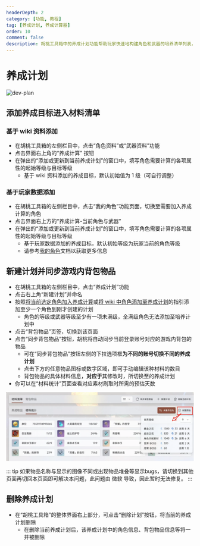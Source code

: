 ```yaml
---
headerDepth: 2
category: [功能, 教程]
tag: [养成计划, 养成计算器]
order: 10
comment: false
description: 胡桃工具箱中的养成计划功能帮助玩家快速地构建角色和武器的培养清单列表，方便玩家追踪他们所拥有并计划培养的可获取目标。
---
```


# 养成计划

![dev-plan](https://img.alicdn.com/imgextra/i4/1797064093/O1CN01hTUFrK1g6e0qblsZV_!!1797064093.png_.webp)

## 添加养成目标进入材料清单

### 基于 wiki 资料添加

- 在胡桃工具箱的左侧栏目中，点击“角色资料”或“武器资料”功能
- 点击界面右上角的“养成计算” 按钮
- 在弹出的“添加或更新到当前养成计划”的窗口中，填写角色需要计算的各项属性的起始等级与目标等级
  - 基于 wiki 资料添加的养成目标，默认初始值为 1 级（可自行调整）

### 基于玩家数据添加

- 在胡桃工具箱的左侧栏目中，点击“我的角色”功能页面，切换至需要加入养成计算的角色
- 点击界面右上方的“养成计算-当前角色与武器”
- 在弹出的“添加或更新到当前养成计划”的窗口中，填写角色需要计算的各项属性的起始等级与目标等级
  - 基于玩家数据添加的养成目标，默认初始等级为玩家当前的角色等级
  - 请参考[我的角色](character-data.md#将当前选定角色加入养成计算)文档以获取更多信息

## 新建计划并同步游戏内背包物品

- 在胡桃工具箱的左侧栏目中，点击“养成计划”功能
- 点击右上角“新建计划”并命名
- 按照[将当前选定角色加入养成计算](./character-data.md#将当前选定角色加入养成计算)或[将 wiki 中角色添加至养成计划](./character-wiki.md#将-wiki-中角色添加至养成计划)的指引添加至少一个角色到刚才创建的计划
  - 角色的等级或武器等级至少有一项未满级，全满级角色无法添加至培养计划中
- 点击“背包物品”页签，切换到该页面
- 点击“同步背包物品”按钮，胡桃将自动同步当前登录账号对应的游戏内背包的物品
  - 可在“同步背包物品”按钮左侧的下拉选项框**为不同的账号切换不同的养成计划**
  - 点击下方的任意物品图标或数字区域，即可手动编辑该种材料的数目
  - 背包物品的具体材料信息，**对应于**其修改时，所切换至的养成计划
- 你可以在“材料统计”页面查看对应素材刷取时所需的预估天数

![体力预估功能](/images/202501/character_develop_predict.webp)

::: tip
如果物品名称与显示的图像不同或出现物品堆叠等显示bugs，请切换到其他页面再切回本页面即可解决本问题，此问题由 微软 导致，因此暂时无法修复。
:::

## 删除养成计划

- 在“胡桃工具箱”的整体界面右上部分，可点击“删除计划”按钮，将当前的养成计划删除
  - 在删除当前养成计划后，该养成计划中的角色信息、背包物品信息等将一并被删除

